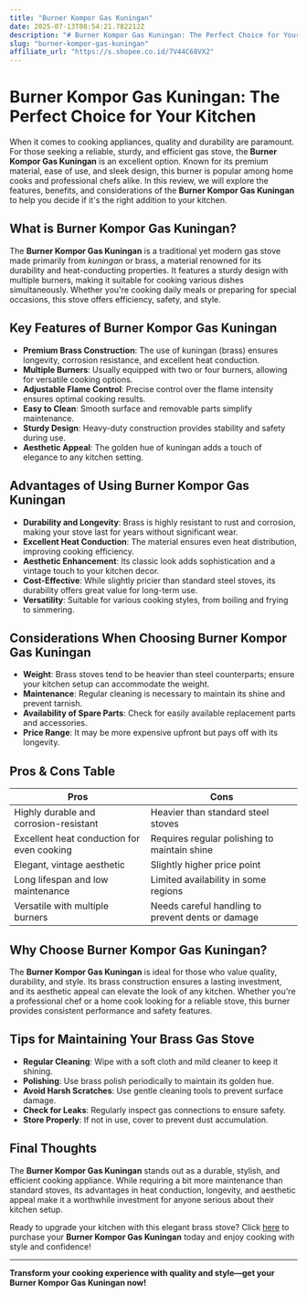 ```yaml
---
title: "Burner Kompor Gas Kuningan"
date: 2025-07-13T08:54:21.782212Z
description: "# Burner Kompor Gas Kuningan: The Perfect Choice for Your Kitchen..."
slug: "burner-kompor-gas-kuningan"
affiliate_url: "https://s.shopee.co.id/7V44C68VX2"
---
```

# Burner Kompor Gas Kuningan: The Perfect Choice for Your Kitchen

When it comes to cooking appliances, quality and durability are paramount. For those seeking a reliable, sturdy, and efficient gas stove, the **Burner Kompor Gas Kuningan** is an excellent option. Known for its premium material, ease of use, and sleek design, this burner is popular among home cooks and professional chefs alike. In this review, we will explore the features, benefits, and considerations of the **Burner Kompor Gas Kuningan** to help you decide if it's the right addition to your kitchen.

## What is Burner Kompor Gas Kuningan?

The **Burner Kompor Gas Kuningan** is a traditional yet modern gas stove made primarily from *kuningan* or brass, a material renowned for its durability and heat-conducting properties. It features a sturdy design with multiple burners, making it suitable for cooking various dishes simultaneously. Whether you're cooking daily meals or preparing for special occasions, this stove offers efficiency, safety, and style.

## Key Features of Burner Kompor Gas Kuningan

- **Premium Brass Construction**: The use of kuningan (brass) ensures longevity, corrosion resistance, and excellent heat conduction.
- **Multiple Burners**: Usually equipped with two or four burners, allowing for versatile cooking options.
- **Adjustable Flame Control**: Precise control over the flame intensity ensures optimal cooking results.
- **Easy to Clean**: Smooth surface and removable parts simplify maintenance.
- **Sturdy Design**: Heavy-duty construction provides stability and safety during use.
- **Aesthetic Appeal**: The golden hue of kuningan adds a touch of elegance to any kitchen setting.

## Advantages of Using Burner Kompor Gas Kuningan

- **Durability and Longevity**: Brass is highly resistant to rust and corrosion, making your stove last for years without significant wear.
- **Excellent Heat Conduction**: The material ensures even heat distribution, improving cooking efficiency.
- **Aesthetic Enhancement**: Its classic look adds sophistication and a vintage touch to your kitchen decor.
- **Cost-Effective**: While slightly pricier than standard steel stoves, its durability offers great value for long-term use.
- **Versatility**: Suitable for various cooking styles, from boiling and frying to simmering.

## Considerations When Choosing Burner Kompor Gas Kuningan

- **Weight**: Brass stoves tend to be heavier than steel counterparts; ensure your kitchen setup can accommodate the weight.
- **Maintenance**: Regular cleaning is necessary to maintain its shine and prevent tarnish.
- **Availability of Spare Parts**: Check for easily available replacement parts and accessories.
- **Price Range**: It may be more expensive upfront but pays off with its longevity.

## Pros & Cons Table

| Pros                                                      | Cons                                                   |
|-----------------------------------------------------------|--------------------------------------------------------|
| Highly durable and corrosion-resistant                  | Heavier than standard steel stoves                   |
| Excellent heat conduction for even cooking              | Requires regular polishing to maintain shine       |
| Elegant, vintage aesthetic                              | Slightly higher price point                          |
| Long lifespan and low maintenance                        | Limited availability in some regions                 |
| Versatile with multiple burners                            | Needs careful handling to prevent dents or damage |

## Why Choose Burner Kompor Gas Kuningan?

The **Burner Kompor Gas Kuningan** is ideal for those who value quality, durability, and style. Its brass construction ensures a lasting investment, and its aesthetic appeal can elevate the look of any kitchen. Whether you're a professional chef or a home cook looking for a reliable stove, this burner provides consistent performance and safety features.

## Tips for Maintaining Your Brass Gas Stove

- **Regular Cleaning**: Wipe with a soft cloth and mild cleaner to keep it shining.
- **Polishing**: Use brass polish periodically to maintain its golden hue.
- **Avoid Harsh Scratches**: Use gentle cleaning tools to prevent surface damage.
- **Check for Leaks**: Regularly inspect gas connections to ensure safety.
- **Store Properly**: If not in use, cover to prevent dust accumulation.

## Final Thoughts

The **Burner Kompor Gas Kuningan** stands out as a durable, stylish, and efficient cooking appliance. While requiring a bit more maintenance than standard stoves, its advantages in heat conduction, longevity, and aesthetic appeal make it a worthwhile investment for anyone serious about their kitchen setup.

Ready to upgrade your kitchen with this elegant brass stove? Click [here](https://s.shopee.co.id/7V44C68VX2) to purchase your **Burner Kompor Gas Kuningan** today and enjoy cooking with style and confidence!

---

**Transform your cooking experience with quality and style—get your Burner Kompor Gas Kuningan now!**
